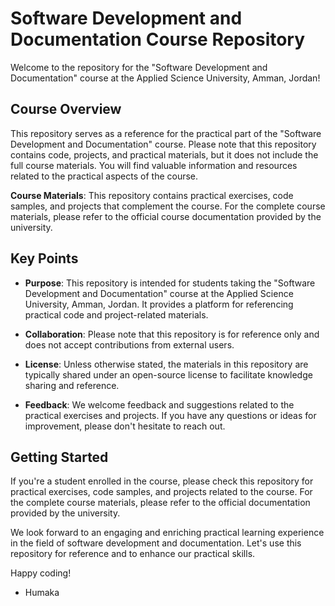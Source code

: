 # Software Development and Documentation Course Repository

Welcome to the repository for the "Software Development and Documentation" course at the Applied Science University, Amman, Jordan!

## Course Overview

This repository serves as a reference for the practical part of the "Software Development and Documentation" course. Please note that this repository contains code, projects, and practical materials, but it does not include the full course materials. You will find valuable information and resources related to the practical aspects of the course.

**Course Materials**: This repository contains practical exercises, code samples, and projects that complement the course. For the complete course materials, please refer to the official course documentation provided by the university.

## Key Points

-   **Purpose**: This repository is intended for students taking the "Software Development and Documentation" course at the Applied Science University, Amman, Jordan. It provides a platform for referencing practical code and project-related materials.

-   **Collaboration**: Please note that this repository is for reference only and does not accept contributions from external users.

-   **License**: Unless otherwise stated, the materials in this repository are typically shared under an open-source license to facilitate knowledge sharing and reference.

-   **Feedback**: We welcome feedback and suggestions related to the practical exercises and projects. If you have any questions or ideas for improvement, please don't hesitate to reach out.

## Getting Started

If you're a student enrolled in the course, please check this repository for practical exercises, code samples, and projects related to the course. For the complete course materials, please refer to the official documentation provided by the university.

We look forward to an engaging and enriching practical learning experience in the field of software development and documentation. Let's use this repository for reference and to enhance our practical skills.

Happy coding!

-   Humaka
